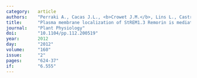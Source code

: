 ```yaml
---
category:   article
authors:    "Perraki A., Cacas J.L., <b>Crowet J.M.</b>, Lins L., Castroviejo M., German-Retana S., Mongrand S., Raffaele S."
title:      "Plasma membrane localization of StREM1.3 Remorin is mediated by conformational changes in a novel C-terminal anchor and required for the restriction of PVX movement"
journal:    "Plant Physiology"
doi:        "10.1104/pp.112.200519"
year:       2012
day:        "2012"
volume:     "160"
issue:      "2"
pages:      "624-37"
if:         "6.555"
---
```

